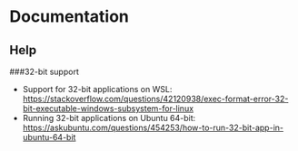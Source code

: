 # Documentation

## Help
###32-bit support
* Support for 32-bit applications on WSL: https://stackoverflow.com/questions/42120938/exec-format-error-32-bit-executable-windows-subsystem-for-linux
* Running 32-bit applications on Ubuntu 64-bit: https://askubuntu.com/questions/454253/how-to-run-32-bit-app-in-ubuntu-64-bit

